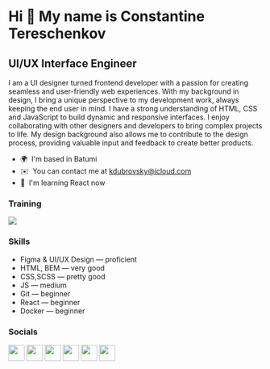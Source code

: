 Hi 👋 My name is Constantine Tereschenkov
========================================= 
UI/UX Interface Engineer
------------------------ 
I am a UI designer turned frontend developer with a passion for creating seamless and user-friendly web experiences. With my background in design, I bring a unique perspective to my development work, always keeping the end user in mind. I have a strong understanding of HTML, CSS and JavaScript to build dynamic and responsive interfaces. I enjoy collaborating with other designers and developers to bring complex projects to life. My design background also allows me to contribute to the design process, providing valuable input and feedback to create better products.  
* 🌍  I'm based in Batumi 
* ✉️  You can contact me at [kdubrovsky@icloud.com](mailto:kdubrovsky@icloud.com) 
* 🧠  I'm learning React now

### Training  

<img src="https://www.codewars.com/users/kdubrovsky/badges/small">

### Skills  

* Figma & UI/UX Design — proficient 
* HTML, BEM — very good
* CSS,SCSS — pretty good
* JS — medium
* Git — beginner
* React — beginner
* Docker — beginner
 
 ### Socials 
 
 <p align="left"> <a href="https://discord.com/users/kdubrovsky#4115" target="_blank" rel="noreferrer"><img src="https://raw.githubusercontent.com/danielcranney/readme-generator/main/public/icons/socials/discord.svg" width="32" height="32" /></a> <a href="https://www.facebook.com/tereschenkov" target="_blank" rel="noreferrer"><img src="https://raw.githubusercontent.com/danielcranney/readme-generator/main/public/icons/socials/facebook.svg" width="32" height="32" /></a> <a href="https://www.github.com/kdubrovsky" target="_blank" rel="noreferrer"><img src="https://raw.githubusercontent.com/danielcranney/readme-generator/main/public/icons/socials/github-dark.svg" width="32" height="32" /></a> <a href="http://www.instagram.com/constantinopolsky" target="_blank" rel="noreferrer"><img src="https://raw.githubusercontent.com/danielcranney/readme-generator/main/public/icons/socials/instagram.svg" width="32" height="32" /></a> <a href="https://www.linkedin.com/in/ktereschenkov" target="_blank" rel="noreferrer"><img src="https://raw.githubusercontent.com/danielcranney/readme-generator/main/public/icons/socials/linkedin.svg" width="32" height="32" /></a> <a href="https://www.twitter.com/tereshenkov" target="_blank" rel="noreferrer"><img src="https://raw.githubusercontent.com/danielcranney/readme-generator/main/public/icons/socials/twitter.svg" width="32" height="32" /></a></p>
